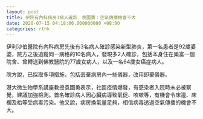 ```yaml
---
layout: post
title: 伊院有內科病房3病人確診　袁國勇：空氣傳播機會不大
date: 2020-07-15 04:18:06.000000000 +08:00
categories: rthk
---
```


伊利沙伯醫院有內科病房先後有3名病人確診感染新型肺炎，第一名患者是92歲婆婆，院方之後追蹤同一病格的10名病人，發現多2人確診，包括本身住在樂富一個院舍、曾轉送到佛教醫院的77歲女病人，以及一名64歲女癌症病人。

院方說，已採取多項措施，包括丟棄病房內一些儀器，改用即棄儀器。

港大微生物學系講座教授袁國勇表示，社區疫情爆發，有感染者入院時未必被察覺，建議加強檢測。首名確診病人因心臟病導致氣促、咳嗽等，有機會令床邊、床欄及枱等受病毒污染。他又說，病房換氣量足夠，相信病毒透過空氣傳播的機會不大。
